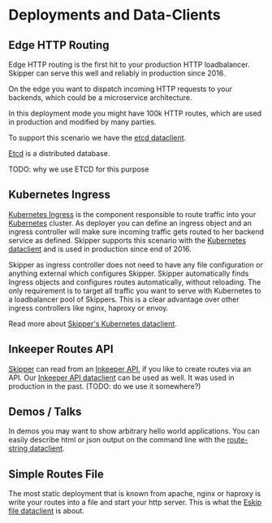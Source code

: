 # Deployments and Data-Clients

## Edge HTTP Routing

Edge HTTP routing is the first hit to your production HTTP
loadbalancer. Skipper can serve this well and reliably in production since 2016.

On the edge you want to dispatch incoming HTTP requests to your
backends, which could be a microservice architecture.

In this deployment mode you might have 100k HTTP routes, which are
used in production and modified by many parties.

To support this scenario we have the [etcd dataclient](dataclients/etcd.md).

[Etcd](https://github.com/coreos/etcd) is a distributed database.

TODO: why we use ETCD for this purpose

## Kubernetes Ingress

[Kubernetes Ingress](http://kubernetes.io/docs/user-guide/ingress/) is the
component responsible to route traffic into your
[Kubernetes](http://kubernetes.io/) cluster.
As deployer you can define an ingress object and an ingress controller
will make sure incoming traffic gets routed to her backend service as
defined. Skipper supports this scenario with the
[Kubernetes dataclient](dataclients/kubernetes.md) and is used in
production since end of 2016.

Skipper as ingress controller does not need to have any file
configuration or anything external which configures Skipper. Skipper
automatically finds Ingress objects and configures routes
automatically, without reloading. The only requirement is to target
all traffic you want to serve with Kubernetes to a loadbalancer pool
of Skippers. This is a clear advantage over other ingress controllers
like nginx, haproxy or envoy.

Read more about [Skipper's Kubernetes dataclient](dataclients/kubernetes.md).

## Inkeeper Routes API

[Skipper](https://github.com/zalando/skipper) can read from an
[Inkeeper API](https://github.com/zalando/innkeeper), if you like to
create routes via an API.
Our [Inkeeper API dataclient](dataclients/inkeeper-api.md) can be used
as well. It was used in production in the past. (TODO: do we use it somewhere?)

## Demos / Talks

In demos you may want to show arbitrary hello world applications.
You can easily describe html or json output on the command line with
the [route-string dataclient](dataclients/route-string.md).

## Simple Routes File

The most static deployment that is known from apache, nginx or haproxy
is write your routes into a file and start your http server.
This is what the [Eskip file dataclient](dataclients/eskip-file.md) is about.
